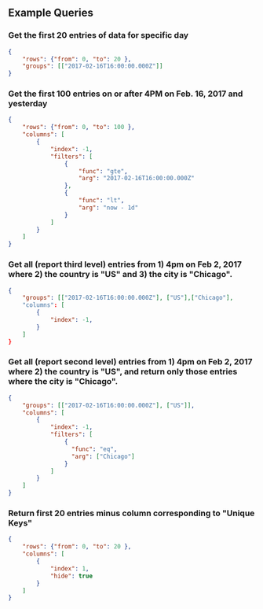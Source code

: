 ## Example Queries


### Get the first 20 entries of data for specific day

```json
{
    "rows": {"from": 0, "to": 20 },
    "groups": [["2017-02-16T16:00:00.000Z"]]
}
```

### Get the first 100 entries on or after 4PM on Feb. 16, 2017 and yesterday

```json
{
    "rows": {"from": 0, "to": 100 },
    "columns": [
        {
            "index": -1,
            "filters": [
                {
                    "func": "gte",
                    "arg": "2017-02-16T16:00:00.000Z"
                },
                {
                    "func": "lt",
                    "arg": "now - 1d"
                }
            ]
        }
    ]
}
```

### Get all (report third level) entries from 1) 4pm on Feb 2, 2017 where 2) the country is "US" and 3) the city is "Chicago".

```json
{
    "groups": [["2017-02-16T16:00:00.000Z"], ["US"],["Chicago"],
    "columns": [
        {
            "index": -1,
        }
    ]
}
```

### Get all (report second level) entries from 1) 4pm on Feb 2, 2017 where 2) the country is "US", and return only those entries where the city is "Chicago".

```json
{
    "groups": [["2017-02-16T16:00:00.000Z"], ["US"]],
    "columns": [
        {
            "index": -1,
            "filters": [
                { 
                  "func": "eq",
                  "arg": ["Chicago"]
                }
            ]
        }
    ]
}
```


### Return first 20 entries minus column corresponding to "Unique Keys"

```json
{
    "rows": {"from": 0, "to": 20 },
    "columns": [
        {
            "index": 1,
            "hide": true
        }
    ]
}
```

